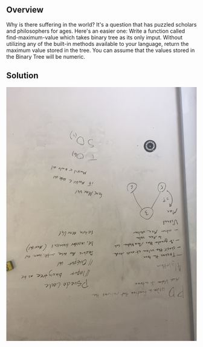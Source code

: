 ## Overview
Why is there suffering in the world? It's a question that has puzzled scholars and philosophers for ages. Here's an easier one:
Write a function called find-maximum-value which takes binary tree as its only imput. Without utilizing any of the built-in methods available to your language, return the maximum value stored in the tree. You can assume that the values stored in the Binary Tree will be numeric.

## Solution
![whiteboard](../../assets/18_find_maximum_value_binary_tree.JPG)
